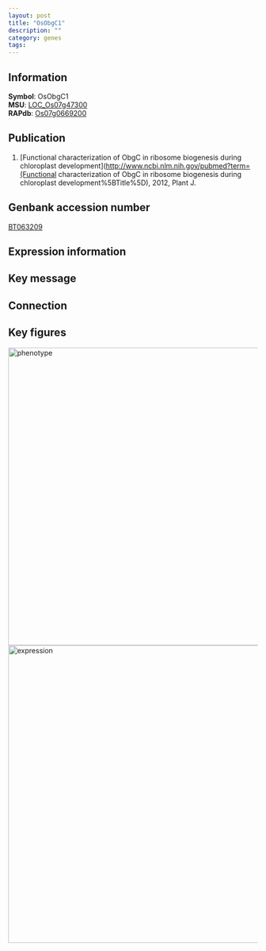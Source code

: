 ```yaml
---
layout: post
title: "OsObgC1"
description: ""
category: genes
tags: 
---
```


## Information
__Symbol__: OsObgC1  
__MSU__: [LOC_Os07g47300](http://rice.plantbiology.msu.edu/cgi-bin/ORF_infopage.cgi?orf=LOC_Os07g47300)  
__RAPdb__: [Os07g0669200](http://rapdb.dna.affrc.go.jp/viewer/gbrowse_details/irgsp1?name=Os07g0669200)  

## Publication
1. [Functional characterization of ObgC in ribosome biogenesis during chloroplast development](http://www.ncbi.nlm.nih.gov/pubmed?term=(Functional characterization of ObgC in ribosome biogenesis during chloroplast development%5BTitle%5D), 2012, Plant J.

## Genbank accession number
[BT063209](http://www.ncbi.nlm.nih.gov/nuccore/BT063209)

## Expression information

## Key message

## Connection

## Key figures
<img src="http://ricencode.github.io/images/Obgc.pheno.png" alt="phenotype"  style="width: 600px;"/>

<img src="http://ricencode.github.io/images/Obgc.exp.png" alt="expression"  style="width: 600px;"/>


